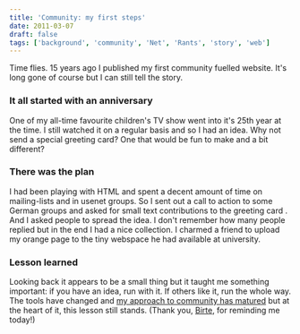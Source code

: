 ```yaml
---
title: 'Community: my first steps'
date: 2011-03-07
draft: false
tags: ['background', 'community', 'Net', 'Rants', 'story', 'web']
---
```


Time flies. 15 years ago I published my first community fuelled website. It's long gone of course but I can still tell the story.

### It all started with an anniversary

One of my all-time favourite children's TV show went into it's 25th year at the time. I still watched it on a regular basis and so I had an idea. Why not send a special greeting card? One that would be fun to make and a bit different?

### There was the plan

I had been playing with HTML and spent a decent amount of time on mailing-lists and in usenet groups. So I sent out a call to action to some German groups and asked for small text contributions to the greeting card . And I asked people to spread the idea. I don't remember how many people replied but in the end I had a nice collection. I charmed a friend to upload my orange page to the tiny webspace he had available at university.

### Lesson learned

Looking back it appears to be a small thing but it taught me something important: if you have an idea, run with it. If others like it, run the whole way. The tools have changed and [my approach to community has matured](http://developer.qt.nokia.com) but at the heart of it, this lesson still stands. (Thank you, [Birte](http://www.facebook.com/birte.lilienthal), for reminding me today!)